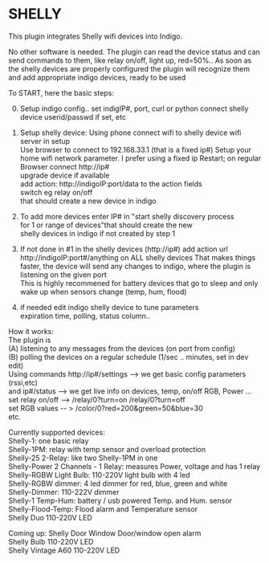 # SHELLY
This plugin integrates Shelly wifi devices into Indigo.

No other software is needed. The plugin can read the device status 
and can send commands to them, like relay on/off, light up, red=50%..
As soon as the shelly devices are properly configured the plugin will 
recognize them and add appropriate indigo devices, ready to be used

To START,  here the basic steps:

0. Setup indigo config.. set indigIP#, port, curl or python connect 
   shelly device userid/passwd if set, etc

1.  Setup shelly device:
   Using phone connect wifi to shelly device wifi server in setup  
   Use browser to connect to 192.168.33.1 (that is a fixed ip#)
   Setup your home wifi network parameter. I prefer using a fixed ip
   Restart; on regular Browser connect http://ip#  
   upgrade device if available    
   add action: http://indigoIP:port/data to the action fields  
   switch eg relay on/off  
   that should create a new device in indigo  

2.  To add more devices enter IP# in "start shelly discovery process   
    for 1 or range of devices"that should create the new   
    shelly devices in indigo if not created by step 1  

3. If not done in #1 in the shelly devices (http://ip#) add action url http://indigoIP:port#/anything on ALL shelly devices
    That makes things faster, the device will send any changes to indigo, where the plugin is listening on the given port  
    This is highly recommened for battery devices that go to sleep and only wake up when sensors change (temp, hum, flood)

4. if needed edit indigo shelly device to tune parameters  
   expiration time, polling, status column.. 

How it works:  
The plugin is   
(A) listening to any messages from the devices (on port from config)   
(B) polling the devices on a regular schedule (1/sec .. minutes, set in dev edit)  
Using  commands http://ip#/settings --&gt; we get basic config parameters (rssi,etc)    
     and ip#/status --&gt; we get live info on devices, temp, on/off RGB, Power ...    
     set relay on/off --&gt; /relay/0?turn=on  /relay/0?turn=off    
     set RGB values -- &gt;  /color/0?red=200&amp;green=50&amp;blue=30    
etc.  

Currently supported devices:  
Shelly-1:                          one basic relay  
Shelly-1PM:                        relay with temp sensor and overload protection  
Shelly-25 2-Relay:                 like two Shelly-1PM in one  
Shelly-Power 2 Channels - 1 Relay: measures Power, voltage and has 1 relay  
Shelly-RGBW Light Bulb:          110-220V light bulb with 4 led  
Shelly-RGBW dimmer:                4 led dimmer  for red, blue, green and white  
Shelly-Dimmer:                     110-222V dimmer  
Shelly-1 Temp-Hum:                 battery / usb powered Temp. and Hum. sensor  
Shelly-Flood-Temp:                 Flood alarm and Temperature sensor  
Shelly Duo                         110-220V LED  

Coming up: 
Shelly Door Window                 Door/window open alarm  
Shelly Bulb                        110-220V LED  
Shelly Vintage A60                 110-220V LED  
